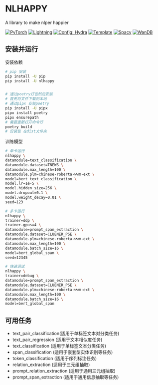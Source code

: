 

# NLHAPPY

A library to make nlper happier

<a href="https://pytorch.org/get-started/locally/"><img alt="PyTorch" src="https://img.shields.io/badge/PyTorch-ee4c2c?logo=pytorch&logoColor=white"></a>
<a href="https://pytorchlightning.ai/"><img alt="Lightning" src="https://img.shields.io/badge/-Lightning-792ee5?logo=pytorchlightning&logoColor=white"></a>
<a href="https://hydra.cc/"><img alt="Config: Hydra" src="https://img.shields.io/badge/Config-Hydra-89b8cd"></a>
<a href="https://github.com/ashleve/lightning-hydra-template"><img alt="Template" src="https://img.shields.io/badge/-Lightning--Hydra--Template-017F2F?style=flat&logo=github&labelColor=gray"></a>
<a href="https://spacy.io/"><img alt="Spacy" src="https://img.shields.io/badge/component-%20Spacy-blue"></a>
<a href="https://wandb.ai/"><img alt="WanDB" src="https://img.shields.io/badge/Log-WanDB-brightgreen"></a>
<br>



</div>




## 安装并运行

安装依赖

```bash
# pip 安装
pip install -U pip
pip install -U nlhappy


# 通过poetry打包然后安装
# 首先将文件下载到本地
# 通过pipx 安装poetry
pip install -U pipx
pipx install poetry
pipx ensurepath 
# 需要重新打开命令行
poetry build
# 安装包 在dist文件夹

```

训练模型

```bash
# 单卡运行
nlhappy \
datamodule=text_classification \
datamodule.dataset=TNEWS \
datamodule.max_length=100 \
datamodule.plm=chinese-roberta-wwm-ext \
model=bert_text_classification \
model.lr=1e-5 \
model.hidden_size=256 \
model.dropout=0.1 \
model.weight_decay=0.01 \
seed=123

# 多卡运行
nlhappy \
trainer=ddp \
trainer.gpus=4 \
datamodule=prompt_span_extraction \
datamodule.dataset=CLUENER_PSE \
datamodule.plm=chinese-roberta-wwm-ext \
datamodule.max_length=100 \
datamodule.batch_size=16 \
model=bert_global_span \
seed=12345

# 快速调试
nlhappy \
trainer=debug \
datamodule=prompt_span_extraction \
datamodule.dataset=CLUENER_PSE \
datamodule.plm=chinese-roberta-wwm-ext \
datamodule.max_length=100 \
datamodule.batch_size=16 \
model=bert_global_span 

```

## 可用任务

- text_pair_classification(适用于单标签文本对分类任务)
- text_pair_regression (适用于文本相似度任务)
- text_classification (适用于单标签文本分类任务)
- span_classification (适用于嵌套型实体识别等任务)
- token_classification (适用于序列标注任务)
- relation_extraction (适用于三元组抽取)
- prompt_relation_extraction (适用于通用三元组抽取)
- prompt_span_extraction (适用于通用信息抽取等任务)




